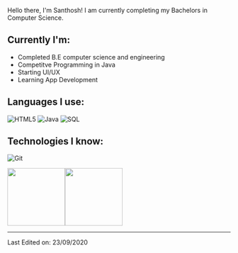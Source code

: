

Hello there, I'm Santhosh! I am currently completing my Bachelors in Computer Science.

## Currently I'm:

- Completed B.E computer science and engineering
- Competitve Programming in Java
- Starting UI/UX
- Learning App Development


## Languages I use:

![HTML5](https://img.shields.io/badge/-HTML5-000000?style=flat&logo=HTML5)
![Java](https://img.shields.io/badge/-Java-000000?style=flat&logo=Java&logoColor=007396)
![SQL](https://img.shields.io/badge/-SQL-000000?style=flat&logo=MySQL)

## Technologies I know:

![Git](https://img.shields.io/badge/-Git-000000?style=flat&logo=git&logoColor=F05032)



<img align="" height='130px' src="https://github-readme-stats.vercel.app/api?username=E-Santhosh&hide_title=true&show_icons=true&include_all_commits=true&line_height=21&bg_color=0,EC6C6C,FFD479,FFFC79,73FA79&theme=graywhite" /><img align="" height='130px' src="https://github-readme-stats.vercel.app/api/top-langs/?username=E-Santhosh&hide_title=true&layout=compact&bg_color=0,73FA79,73FDFF,D783FF&theme=graywhite" />

----

Last Edited on: 23/09/2020
